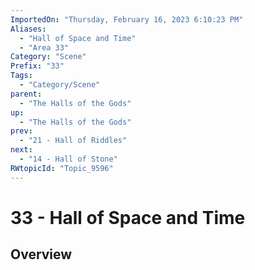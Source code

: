 ```yaml
---
ImportedOn: "Thursday, February 16, 2023 6:10:23 PM"
Aliases:
  - "Hall of Space and Time"
  - "Area 33"
Category: "Scene"
Prefix: "33"
Tags:
  - "Category/Scene"
parent:
  - "The Halls of the Gods"
up:
  - "The Halls of the Gods"
prev:
  - "21 - Hall of Riddles"
next:
  - "14 - Hall of Stone"
RWtopicId: "Topic_9596"
---
```

# 33 - Hall of Space and Time
## Overview
